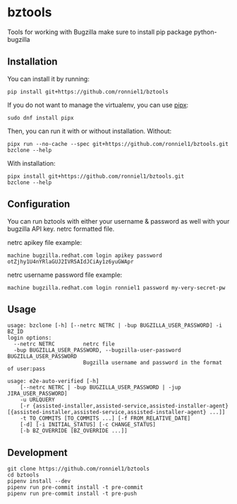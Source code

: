 # bztools

Tools for working with Bugzilla
make sure to install pip package python-bugzilla

## Installation

You can install it by running:

    pip install git+https://github.com/ronniel1/bztools

If you do not want to manage the virtualenv, you can use [pipx](https://github.com/pypa/pipx):

    sudo dnf install pipx

Then, you can run it with or without installation. Without:

    pipx run --no-cache --spec git+https://github.com/ronniel1/bztools.git bzclone --help

With installation:

    pipx install git+https://github.com/ronniel1/bztools.git
    bzclone --help

## Configuration

You can run bztools with either your username & password as well with your bugzilla API key. netrc formatted file.

netrc apikey file example:

    machine bugzilla.redhat.com login apikey password otZjhy1U4nYRlaGUJ2IVR5AIdJCiAy1z6yuGWApr

netrc username password file example:

    machine bugzilla.redhat.com login ronniel1 password my-very-secret-pw

## Usage

    usage: bzclone [-h] [--netrc NETRC | -bup BUGZILLA_USER_PASSWORD] -i BZ_ID
	login options:
      --netrc NETRC         netrc file
      -bup BUGZILLA_USER_PASSWORD, --bugzilla-user-password BUGZILLA_USER_PASSWORD
                            Bugzilla username and password in the format of user:pass

    usage: e2e-auto-verified [-h]
        [--netrc NETRC | -bup BUGZILLA_USER_PASSWORD | -jup JIRA_USER_PASSWORD]
        -u URLQUERY
        [-r {assisted-installer,assisted-service,assisted-installer-agent} [{assisted-installer,assisted-service,assisted-installer-agent} ...]]
        -t TO_COMMITS [TO_COMMITS ...] [-f FROM_RELATIVE_DATE]
        [-d] [-i INITIAL_STATUS] [-c CHANGE_STATUS]
        [-b BZ_OVERRIDE [BZ_OVERRIDE ...]]

## Development

    git clone https://github.com/ronniel1/bztools
	cd bztools
	pipenv install --dev
	pipenv run pre-commit install -t pre-commit
	pipenv run pre-commit install -t pre-push
